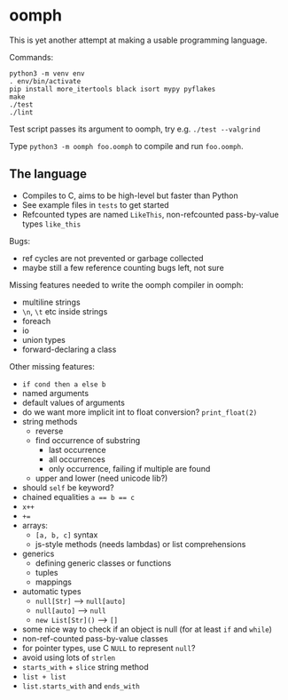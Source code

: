 # oomph
This is yet another attempt at making a usable programming language.

Commands:

```
python3 -m venv env
. env/bin/activate
pip install more_itertools black isort mypy pyflakes
make
./test
./lint
```

Test script passes its argument to oomph, try e.g. `./test --valgrind`

Type `python3 -m oomph foo.oomph` to compile and run `foo.oomph`.


## The language

- Compiles to C, aims to be high-level but faster than Python
- See example files in `tests` to get started
- Refcounted types are named `LikeThis`, non-refcounted pass-by-value types `like_this`

Bugs:
- ref cycles are not prevented or garbage collected
- maybe still a few reference counting bugs left, not sure

Missing features needed to write the oomph compiler in oomph:
- multiline strings
- `\n`, `\t` etc inside strings
- foreach
- io
- union types
- forward-declaring a class

Other missing features:
- `if cond then a else b`
- named arguments
- default values of arguments
- do we want more implicit int to float conversion? `print_float(2)`
- string methods
    - reverse
    - find occurrence of substring
        - last occurrence
        - all occurrences
        - only occurrence, failing if multiple are found
    - upper and lower (need unicode lib?)
- should `self` be keyword?
- chained equalities `a == b == c`
- `x++`
- `+=`
- arrays:
    - `[a, b, c]` syntax
    - js-style methods (needs lambdas) or list comprehensions
- generics
    - defining generic classes or functions
    - tuples
    - mappings
- automatic types
    - `null[Str]` --> `null[auto]`
    - `null[auto]` --> `null`
    - `new List[Str]()` --> `[]`
- some nice way to check if an object is null (for at least `if` and `while`)
- non-ref-counted pass-by-value classes
- for pointer types, use C `NULL` to represent `null`?
- avoid using lots of `strlen`
- `starts_with` + `slice` string method
- `list + list`
- `list.starts_with` and `ends_with`
